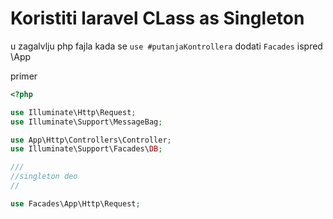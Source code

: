 # Koristiti laravel CLass as Singleton

u zagalvlju php fajla kada se `use #putanjaKontrollera` dodati `Facades` ispred \App

primer
```php
<?php

use Illuminate\Http\Request;
use Illuminate\Support\MessageBag;

use App\Http\Controllers\Controller;
use Illuminate\Support\Facades\DB;

/// 
//singleton deo
//

use Facades\App\Http\Request;


```